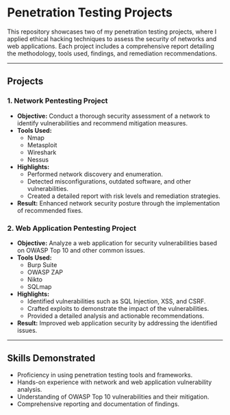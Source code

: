 # Penetration Testing Projects

This repository showcases two of my penetration testing projects, where I applied ethical hacking techniques to assess the security of networks and web applications. Each project includes a comprehensive report detailing the methodology, tools used, findings, and remediation recommendations.

---

## Projects

### 1. **Network Pentesting Project**
- **Objective:** 
  Conduct a thorough security assessment of a network to identify vulnerabilities and recommend mitigation measures.
- **Tools Used:**
  - Nmap
  - Metasploit
  - Wireshark
  - Nessus
- **Highlights:**
  - Performed network discovery and enumeration.
  - Detected misconfigurations, outdated software, and other vulnerabilities.
  - Created a detailed report with risk levels and remediation strategies.
- **Result:**
  Enhanced network security posture through the implementation of recommended fixes.

### 2. **Web Application Pentesting Project**
- **Objective:** 
  Analyze a web application for security vulnerabilities based on OWASP Top 10 and other common issues.
- **Tools Used:**
  - Burp Suite
  - OWASP ZAP
  - Nikto
  - SQLmap
- **Highlights:**
  - Identified vulnerabilities such as SQL Injection, XSS, and CSRF.
  - Crafted exploits to demonstrate the impact of the vulnerabilities.
  - Provided a detailed analysis and actionable recommendations.
- **Result:**
  Improved web application security by addressing the identified issues.

---

## Skills Demonstrated
- Proficiency in using penetration testing tools and frameworks.
- Hands-on experience with network and web application vulnerability analysis.
- Understanding of OWASP Top 10 vulnerabilities and their mitigation.
- Comprehensive reporting and documentation of findings.
